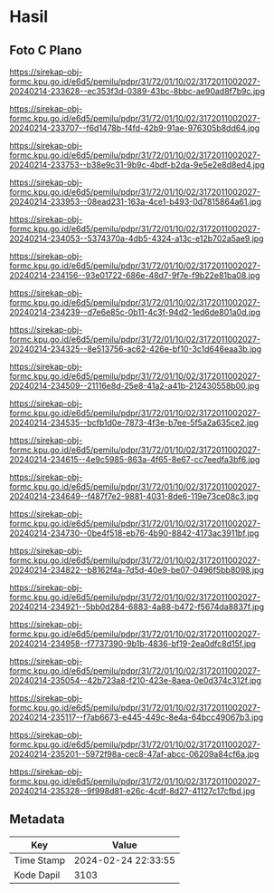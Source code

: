 # Hasil

## Foto C Plano

https://sirekap-obj-formc.kpu.go.id/e6d5/pemilu/pdpr/31/72/01/10/02/3172011002027-20240214-233628--ec353f3d-0389-43bc-8bbc-ae90ad8f7b9c.jpg

https://sirekap-obj-formc.kpu.go.id/e6d5/pemilu/pdpr/31/72/01/10/02/3172011002027-20240214-233707--f6d1478b-f4fd-42b9-91ae-976305b8dd64.jpg

https://sirekap-obj-formc.kpu.go.id/e6d5/pemilu/pdpr/31/72/01/10/02/3172011002027-20240214-233753--b38e9c31-9b9c-4bdf-b2da-9e5e2e8d8ed4.jpg

https://sirekap-obj-formc.kpu.go.id/e6d5/pemilu/pdpr/31/72/01/10/02/3172011002027-20240214-233953--08ead231-163a-4ce1-b493-0d7815864a61.jpg

https://sirekap-obj-formc.kpu.go.id/e6d5/pemilu/pdpr/31/72/01/10/02/3172011002027-20240214-234053--5374370a-4db5-4324-a13c-e12b702a5ae9.jpg

https://sirekap-obj-formc.kpu.go.id/e6d5/pemilu/pdpr/31/72/01/10/02/3172011002027-20240214-234156--93e01722-686e-48d7-9f7e-f9b22e81ba08.jpg

https://sirekap-obj-formc.kpu.go.id/e6d5/pemilu/pdpr/31/72/01/10/02/3172011002027-20240214-234239--d7e6e85c-0b11-4c3f-94d2-1ed6de801a0d.jpg

https://sirekap-obj-formc.kpu.go.id/e6d5/pemilu/pdpr/31/72/01/10/02/3172011002027-20240214-234325--8e513756-ac62-426e-bf10-3c1d646eaa3b.jpg

https://sirekap-obj-formc.kpu.go.id/e6d5/pemilu/pdpr/31/72/01/10/02/3172011002027-20240214-234509--21116e8d-25e8-41a2-a41b-212430558b00.jpg

https://sirekap-obj-formc.kpu.go.id/e6d5/pemilu/pdpr/31/72/01/10/02/3172011002027-20240214-234535--bcfb1d0e-7873-4f3e-b7ee-5f5a2a635ce2.jpg

https://sirekap-obj-formc.kpu.go.id/e6d5/pemilu/pdpr/31/72/01/10/02/3172011002027-20240214-234615--4e9c5985-863a-4f65-8e67-cc7eedfa3bf6.jpg

https://sirekap-obj-formc.kpu.go.id/e6d5/pemilu/pdpr/31/72/01/10/02/3172011002027-20240214-234649--f487f7e2-9881-4031-8de6-119e73ce08c3.jpg

https://sirekap-obj-formc.kpu.go.id/e6d5/pemilu/pdpr/31/72/01/10/02/3172011002027-20240214-234730--0be4f518-eb76-4b90-8842-4173ac3911bf.jpg

https://sirekap-obj-formc.kpu.go.id/e6d5/pemilu/pdpr/31/72/01/10/02/3172011002027-20240214-234822--b8162f4a-7d5d-40e9-be07-0496f5bb8098.jpg

https://sirekap-obj-formc.kpu.go.id/e6d5/pemilu/pdpr/31/72/01/10/02/3172011002027-20240214-234921--5bb0d284-6883-4a88-b472-f5674da8837f.jpg

https://sirekap-obj-formc.kpu.go.id/e6d5/pemilu/pdpr/31/72/01/10/02/3172011002027-20240214-234958--f7737390-9b1b-4836-bf19-2ea0dfc8d15f.jpg

https://sirekap-obj-formc.kpu.go.id/e6d5/pemilu/pdpr/31/72/01/10/02/3172011002027-20240214-235054--42b723a8-f210-423e-8aea-0e0d374c312f.jpg

https://sirekap-obj-formc.kpu.go.id/e6d5/pemilu/pdpr/31/72/01/10/02/3172011002027-20240214-235117--f7ab6673-e445-449c-8e4a-64bcc49067b3.jpg

https://sirekap-obj-formc.kpu.go.id/e6d5/pemilu/pdpr/31/72/01/10/02/3172011002027-20240214-235201--5972f98a-cec8-47af-abcc-06209a84cf6a.jpg

https://sirekap-obj-formc.kpu.go.id/e6d5/pemilu/pdpr/31/72/01/10/02/3172011002027-20240214-235328--9f998d81-e26c-4cdf-8d27-41127c17cfbd.jpg


## Metadata

| Key        | Value               |
| ---------- | ------------------- |
| Time Stamp | 2024-02-24 22:33:55 |
| Kode Dapil | 3103                |



